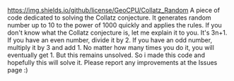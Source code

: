 https://img.shields.io/github/license/GeoCPU/Collatz_Random
A piece of code dedicated to solving the Collatz conjecture.
It generates random number up to 10 to the power of 1000 quickly and applies the rules.
If you don't know what the Collatz conjecture is, let me explain it to you. It's 3n+1. If you have an even number, divide it by 2.
If you have an odd number, multiply it by 3 and add 1. No matter how many times you do it, you will eventually get 1. But this remains unsolved. So i made this code and hopefully this will solve it. Please report any improvements at the Issues page :)
